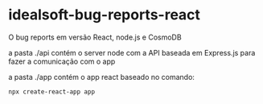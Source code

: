 # idealsoft-bug-reports-react
O bug reports em versão React, node.js e CosmoDB

a pasta ./api contém o server node com a API baseada em Express.js para fazer a comunicação com o app

a pasta ./app contém o app react baseado no comando:
```
npx create-react-app app
```
